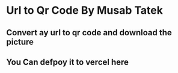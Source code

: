 # Url to Qr Code By Musab Tatek
## Convert ay url to qr code and download the picture
## You Can defpoy it to vercel here
